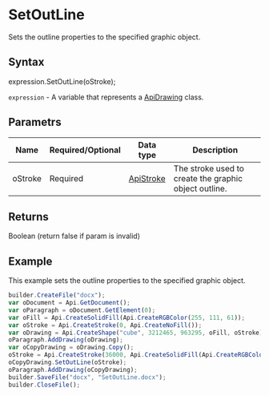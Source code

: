 # SetOutLine

Sets the outline properties to the specified graphic object.

## Syntax

expression.SetOutLine(oStroke);

`expression` - A variable that represents a [ApiDrawing](../ApiDrawing.md) class.

## Parametrs

| **Name** | **Required/Optional** | **Data type** | **Description** |
| ------------- | ------------- | ------------- | ------------- |
| oStroke | Required | [ApiStroke](../../ApiStroke/ApiStroke.md) | The stroke used to create the graphic object outline. |

## Returns

Boolean (return false if param is invalid)

## Example

This example sets the outline properties to the specified graphic object.

```javascript
builder.CreateFile("docx");
var oDocument = Api.GetDocument();
var oParagraph = oDocument.GetElement(0);
var oFill = Api.CreateSolidFill(Api.CreateRGBColor(255, 111, 61));
var oStroke = Api.CreateStroke(0, Api.CreateNoFill());
var oDrawing = Api.CreateShape("cube", 3212465, 963295, oFill, oStroke);
oParagraph.AddDrawing(oDrawing); 
var oCopyDrawing = oDrawing.Copy();
oStroke = Api.CreateStroke(36000, Api.CreateSolidFill(Api.CreateRGBColor(51, 51, 51)));
oCopyDrawing.SetOutLine(oStroke);
oParagraph.AddDrawing(oCopyDrawing);
builder.SaveFile("docx", "SetOutLine.docx");
builder.CloseFile();
```